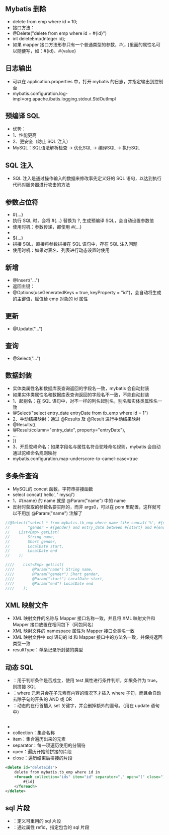 ## Mybatis 删除
* delete from emp where id = 10;
* 接口方法：
* @Delete("delete from emp where id = #{id}")
* int deleteEmp(Integer id);
* 如果 mapper 接口方法形参只有一个普通类型的参数，#{...}里面的属性名可以随便写，如：#{id}、#{value}

## 日志输出
* 可以在 application.properties 中，打开 mybatis 的日志，并指定输出到控制台
* mybatis.configuration.log-impl=org.apache.ibatis.logging.stdout.StdOutImpl

## 预编译 SQL
* 优势：
* 1、性能更高
* 2、更安全（防止 SQL 注入）
* MySQL：SQL语法解析检查 -> 优化SQL -> 编译SQL -> 执行SQL

## SQL 注入
* SQL 注入是通过操作输入的数据来修改事先定义好的 SQL 语句，以达到执行代码对服务器进行攻击的方法

## 参数占位符
* #{...}
* 执行 SQL 时，会将 #{...} 替换为 ?, 生成预编译 SQL，会自动设置参数值
* 使用时机：参数传递，都使用 #{...}
* 
* ${...}
* 拼接 SQL，直接将参数拼接在 SQL 语句中，存在 SQL 注入问题
* 使用时机：如果对表名、列表进行动态设置时使用

## 新增
* @Insert("...")
* 返回主键：
* @Options(useGeneratedKeys = true, keyProperty = "id")，会自动将生成的主键值，赋值给 emp 对象的 id 属性

## 更新
* @Update("...")

## 查询
* @Select("...")

## 数据封装
* 实体类属性名和数据库表查询返回的字段名一致，mybatis 会自动封装
* 如果实体类属性名和数据库表查询返回的字段名不一致，不能自动封装
* 1、起别名：在 SQL 语句中，对不一样的列名起别名，别名和实体类属性名一致
* @Select("select entry_date entryDate from tb_emp where id = 1")
* 2、手动结果映射：通过 @Results 及 @Result 进行手动结果映射
* @Results({
* @Result(column="entry_date", property="entryDate"),
* ...
* })
* 3、开启驼峰命名：如果字段名与属性名符合驼峰命名规则，mybatis 会自动通过驼峰命名规则映射
* mybatis.configuration.map-underscore-to-camel-case=true

## 多条件查询
* MySQL的 concat 函数，字符串拼接函数
* select concat('hello', ' mysql')
* 1、#{name} 的 name 就是 @Param("name") 中的 name
* 反射时获取的参数名要实际的，而非 args0，可以在 pom 里配置，这样就可以不用加  @Param("name") 注解了
```java
//@Select("select * from mybatis.tb_emp where name like concat('%', #{name}, '%') and " +
//        "gender = #{gender} and entry_date between #{start} and #{end} order by update_time desc")
//    List<Emp> getList(
//        String name,
//        Short gender,
//        LocalDate start,
//        LocalDate end
//    );

////    List<Emp> getList(
////        @Param("name") String name,
////        @Param("gender") Short gender,
////        @Param("start") LocalDate start,
////        @Param("end") LocalDate end
////    );
``` 

## XML 映射文件
* XML 映射文件的名称与 Mapper 接口名称一致，并且将 XML 映射文件和 Mapper 接口放置在相同包下（同包同名）
* XML 映射文件的 namespace 属性为 Mapper 接口全类名一致
* XML 映射文件中 sql 语句的 id 和 Mapper 接口中的方法名一致，并保持返回类型一致
* resultType：单条记录所封装的类型

## 动态 SQL
* <if>：用于判断条件是否成立，使用 test 属性进行条件判断，如果条件为 true，则拼接 SQL
* <where>：where 元素只会在子元素有内容的情况下才插入 where 子句，而且会自动去除子句的开头的 AND 或 OR
* <set>：动态的在行首插入 set 关键字，并会删掉额外的逗号。（用在 update 语句中）

## <foreach>
* <foreach collection="ids" item="id" separator="," open="(" close=")"></foreach>
* collection：集合名称
* item：集合遍历出来的元素
* separator：每一项遍历使用的分隔符
* open：遍历开始前拼接的片段
* close：遍历结束后拼接的片段
```xml
<delete id="deleteIds">
    delete from mybatis.tb_emp where id in
    <foreach collection="ids" item="id" separator="," open="(" close=")">
        #{id}
    </foreach>
</delete>
```

## sql 片段
* <sql>：定义可重用的 sql 片段
* <include>：通过属性 refid，指定包含的 sql 片段